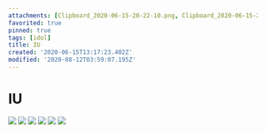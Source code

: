 ```yaml
---
attachments: [Clipboard_2020-06-15-20-22-10.png, Clipboard_2020-06-15-20-22-31.png, Clipboard_2020-06-15-20-22-53.png, Clipboard_2020-06-15-20-24-02.png, Clipboard_2020-06-15-20-24-42.png, Clipboard_2020-06-15-20-25-56.png, Clipboard_2020-06-15-20-26-04.png, Clipboard_2020-06-15-20-26-09.png, Clipboard_2020-06-15-20-26-30.png, Clipboard_2020-06-15-20-26-37.png, iu-blueming-uhdpaper.com-4K-7.303-wp.thumbnail.jpg]
favorited: true
pinned: true
tags: [idol]
title: IU
created: '2020-06-15T13:17:23.402Z'
modified: '2020-08-12T03:59:07.195Z'
---
```


# IU
![](@attachment/Clipboard_2020-06-15-20-22-53.png)
![](@attachment/Clipboard_2020-06-15-20-24-02.png)
![](@attachment/Clipboard_2020-06-15-20-24-42.png)
![](@attachment/Clipboard_2020-06-15-20-25-56.png)
![](@attachment/Clipboard_2020-06-15-20-26-04.png)
![](@attachment/Clipboard_2020-06-15-20-26-37.png)

